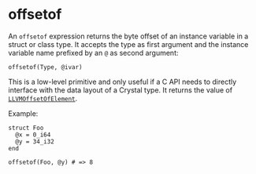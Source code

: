 # offsetof

An `offsetof` expression returns the byte offset of an instance variable in a struct or class type. It accepts the type as first argument and the instance variable name prefixed by an `@` as second argument:

```cr
offsetof(Type, @ivar)
```

This is a low-level primitive and only useful if a C API needs to directly interface with the data layout of a Crystal type.
It returns the value of [`LLVMOffsetOfElement`](http://llvm.org/doxygen/group__LLVMCTarget.html#ga9971347f4072d348862519bbacbd71a7).

Example:
```cr
struct Foo
  @x = 0_i64
  @y = 34_i32
end

offsetof(Foo, @y) # => 8
```
